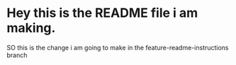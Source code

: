 # Hey this is the README file i am making.

SO this is the change i am going to make in the feature-readme-instructions branch